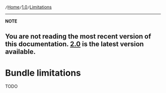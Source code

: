 `/`[Home](/psr15-symfony-bundle)`/`[1.0](/psr15-symfony-bundle/1.0)`/`[Limitations](/psr15-symfony-bundle/docs/06-limitations.html)

---
**NOTE**

You are not reading the most recent version of this documentation. [2.0](/psr15-symfony-bundle/2.0) is the latest version available.
---

# Bundle limitations
TODO
